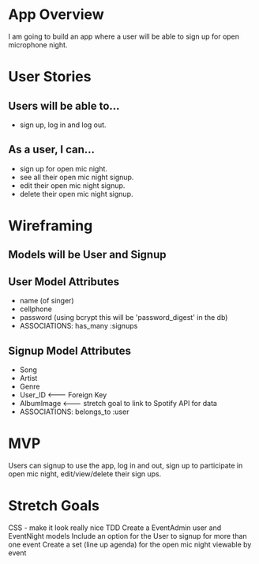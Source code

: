 # App Overview
I am going to build an app where a user will be able to sign up for open microphone night.

# User Stories

## Users will be able to...
 - sign up, log in and log out.

## As a user, I can...
 - sign up for open mic night.
 - see all their open mic night signup.
 - edit their open mic night signup.
 - delete their open mic night signup.


# Wireframing

## Models will be User and Signup

## User Model Attributes
 - name (of singer)
 - cellphone
 - password (using bcrypt this will be 'password_digest' in the db)
 - ASSOCIATIONS: has_many :signups

## Signup Model Attributes
 - Song
 - Artist
 - Genre
 - User_ID   <--- Foreign Key
 - AlbumImage  <--- stretch goal to link to Spotify API for data
 - ASSOCIATIONS: belongs_to :user

# MVP
Users can signup to use the app, log in and out, sign up to participate in open mic night, edit/view/delete their sign ups.

# Stretch Goals
CSS - make it look really nice
TDD
Create a EventAdmin user and EventNight models
Include an option for the User to signup for more than one event
Create a set (line up agenda) for the open mic night viewable by event
